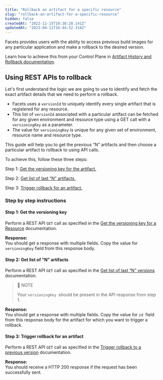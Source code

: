 ```yaml
---
title: "Rollback an artifact for a specific resource"
slug: "rollback-an-artifact-for-a-specific-resource"
hidden: false
createdAt: "2022-11-15T10:38:28.141Z"
updatedAt: "2023-04-11T16:44:52.316Z"
---
```

Facets provides users with the ability to access previous build images for any particular application and make a rollback to the desired version. 

Learn how to achieve this from your Control Plane in [Artifact History and Rollback documentation](https://readme.facets.cloud/docs/artifact-history-and-rollback).

## Using REST APIs to rollback

Let's first understand the logic we are going to use to identify and fetch the exact artifact details that we need to perform a rollback.

- Facets uses a `versionId` to uniquely identify every single artifact that is registered for any resource. 
- This list of `versionId` associated with a particular artifact can be fetched for any given environment and resource type using a GET call with a `versioningKey` as a parameter.
- The value for `versioningKey` is unique for any given set of environment, resource name and resource type.

This guide will help you to get the previous “N” artifacts and then choose a particular artifact to rollback to using API calls.  

To achieve this, follow these three steps:

Step 1: [Get the versioning key for the artifact.](https://readme.facets.cloud/reference/get-versioning-key)

Step 2: [Get list of last “N” artifacts.](https://readme.facets.cloud/reference/get-list-of-n-artifacts)

Step 3: [Trigger rollback for an artifact.](https://readme.facets.cloud/reference/trigger-rollback-for-an-artifact)

### Step by step instructions

#### Step 1: Get the versioning key

Perform a REST API `GET` call as specified in the [Get the versioning key for a Resource](https://readme.facets.cloud/reference/get-versioning-key) documentation.

**Response:**  
You should get a response with multiple fields. Copy the value for `versioningKey` field from this response body.

#### Step 2: Get list of “N” artifacts

Perform a REST API `GET` call as specified in the [Get list of last “N” versions](https://readme.facets.cloud/reference/get-list-of-n-artifacts) documentation.

> 📘 NOTE
> 
> Your `versioningKey `should be present in the API response from step 1.

**Response:**  
You should get a response with multiple fields. Copy the value for `id `field from this response body for the artifact for which you want to trigger a rollback.

#### Step 3: Trigger rollback for an artifact

Perform a REST API `GET` call as specified in the [Trigger rollback to a previous version](https://readme.facets.cloud/docs/artifact-history-and-rollback) documentation.

**Response:**  
You should receive a HTTP 200 response if the request has been successfully sent.